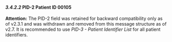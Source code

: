 #### *3.4.2.2* PID-2 Patient ID 00105

**Attention:** The PID-2 field was retained for backward compatibility only as of v2.3.1 and was withdrawn and removed from this message structure as of v2.7. It is recommended to use _PID-3 - Patient Identifier List_ for all patient identifiers.
